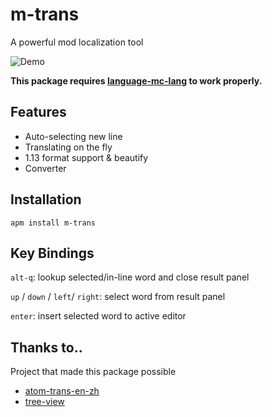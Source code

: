 # m-trans

A powerful mod localization tool

![Demo](https://github.com/Snownee/m-trans/raw/master/m-trans.gif)

**This package requires [language-mc-lang](https://github.com/Snownee/language-mc-lang) to work properly.**

## Features

* Auto-selecting new line
* Translating on the fly
* 1.13 format support & beautify
* Converter

## Installation

```
apm install m-trans
```

## Key Bindings

`alt-q`: lookup selected/in-line word and close result panel

`up` / `down` / `left`/ `right`: select word from result panel

`enter`: insert selected word to active editor

## Thanks to..

Project that made this package possible
* [atom-trans-en-zh](https://github.com/alim0x/atom-trans-en-zh)
* [tree-view](https://github.com/atom/tree-view)
